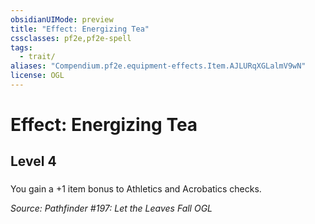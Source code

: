 ```yaml
---
obsidianUIMode: preview
title: "Effect: Energizing Tea"
cssclasses: pf2e,pf2e-spell
tags:
  - trait/
aliases: "Compendium.pf2e.equipment-effects.Item.AJLURqXGLalmV9wN"
license: OGL
---
```

# Effect: Energizing Tea
## Level 4
### 






You gain a +1 item bonus to Athletics and Acrobatics checks.

*Source: Pathfinder #197: Let the Leaves Fall*
*OGL*
